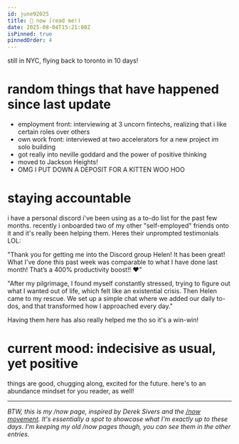 ```yaml
---
id: june92025
title: 🍊 now (read me!)
date: 2025-08-04T15:21:00Z
isPinned: true
pinnedOrder: 4
---
```


still in NYC, flying back to toronto in 10 days! 

# random things that have happened since last update 
- employment front: interviewing at 3 uncorn fintechs, realizing that i like certain roles over others 
- own work front: interviewed at two accelerators for a new project im solo building 
- got really into neville goddard and the power of positive thinking 
- moved to Jackson Heights! 
- OMG I PUT DOWN A DEPOSIT FOR A KITTEN WOO HOO 

# staying accountable
i have a personal discord i've been using as a to-do list for the past few months. recently i onboarded two of my other "self-employed" friends onto it and it's really been helping them. Heres their unprompted testimonials LOL: 

"Thank you for getting me into the Discord group Helen! It has been great! What I've done this past week was comparable to what I have done last month! That’s a 400% productivity boost!! ♥️"

"After my pilgrimage, I found myself constantly stressed, trying to figure out what I wanted out of life, which felt like an existential crisis. Then Helen came to my rescue. We set up a simple chat where we added our daily to-dos, and that transformed how I approached every day."

Having them here has also really helped me tho so it's a win-win! 

# current mood: indecisive as usual, yet positive 
things are good, chugging along, excited for the future. here's to an abundance mindset for you reader, as well! 

---
*BTW, this is my /now page, inspired by Derek Sivers and the [/now movement](https://nownownow.com/about). It's essentially a spot to showcase what I'm exactly up to these days. I'm keeping my old /now pages though, you can see them in the other entries.*